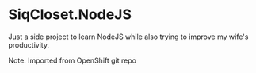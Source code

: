 # SiqCloset.NodeJS

Just a side project to learn NodeJS while also trying to improve my wife's productivity.

Note: Imported from OpenShift git repo
